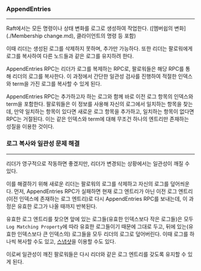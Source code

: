 ### AppendEntries

<hr>

Raft에서는 모든 명령이나 상태 변화를 로그로 생성하여 작업한다. ([멤버쉽의 변화](./Membership change.md), 클라이언트의 명령 등 포함)

이때 리더는 생성된 로그를 삭제하지 못하며, 추가만 가능하다. 또한 리더는 팔로워에게 로그를 복사하여 다른 노드들과 같은 로그를 유지하려 한다.

AppendEntries RPC는 리더가 로그를 복제하는 RPC로, 팔로워들은 해당 RPC를 통해 리더의 로그를 복사한다. 이 과정에서 간단한 일관성 검사를 진행하여 적절한 인덱스와 term을 가진 로그를 복사할 수 있게 된다.

AppendEntries RPC는 추가하고자 하는 로그와 함께 바로 이전 로그 항목의 인덱스와 term을 포함한다. 팔로워들은 이 정보를 사용해 자신의 로그에서 일치하는 항목을 찾는데, 만약 일치하는 항목이 있다면 새로운 로그 항목을 추가하고, 일치하는 항목이 없다면 RPC는 거절된다. 이는 같은 인덱스와 term에 대해 무조건 하나의 엔트리만 존재하는 성질을 이용한 것이다.

### 로그 복사와 일관성 문제 해결

<hr>

리더가 영구적으로 작동하면 좋겠지만, 리더가 변경되는 상황에서는 일관성이 깨질 수 있다.

이를 해결하기 위해 새로운 리더는 팔로워의 로그를 삭제하고 자신의 로그를 덮어씌운다. 먼저, AppendEntries RPC가 실패하면 현재 로그 엔트리가 아닌 이전 로그 엔트리(이전 인덱스에 존재하는 로그 엔트리)로 다시 AppendEntries RPC를 보내는데, 이 과정은 유효한 로그가 나올 때까지 반복된다.

유효한 로그 엔트리를 찾으면 앞에 있는 로그들(유효한 인덱스보다 작은 로그들)은 모두 `Log Matching Property`에 따라 유효한 로그들이기 때문에 그대로 두고, 뒤에 있는(유효한 인덱스보다 큰 인덱스의) 로그들을 모두 리더의 로그로 덮어버린다. 이때 로그를 하나씩 복사할 수도 있고, [스냅샷](./Snapshot.md)을 이용할 수도 있다.

이로써 일관성이 깨진 팔로워들은 다시 리더와 같은 로그 엔트리를 갖도록 유지할 수 있게 된다.
